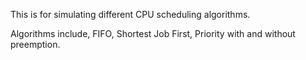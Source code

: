 This is for simulating different CPU scheduling algorithms.

Algorithms include, FIFO, Shortest Job First, Priority with and without preemption.
